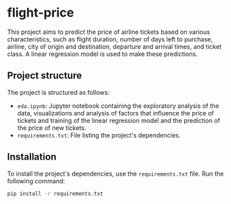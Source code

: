 # flight-price

This project aims to predict the price of airline tickets based on various characteristics, such as flight duration, number of days left to purchase, airline, city of origin and destination, departure and arrival times, and ticket class. A linear regression model is used to make these predictions.

## Project structure

The project is structured as follows:

- `eda.ipynb`: Jupyter notebook containing the exploratory analysis of the data, visualizations and analysis of factors that influence the price of tickets and training of the linear regression model and the prediction of the price of new tickets.
- `requirements.txt`: File listing the project's dependencies.

## Installation

To install the project's dependencies, use the `requirements.txt` file. Run the following command:

```bash
pip install -r requirements.txt
